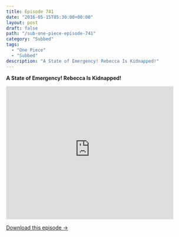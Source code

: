 ```yaml
---
title: Episode 741
date: "2016-05-15T05:30:00+00:00"
layout: post
draft: false
path: "/sub-one-piece-episode-741"
category: "Subbed"
tags:
  - "One Piece"
  - "Subbed"
description: "A State of Emergency! Rebecca Is Kidnapped!"
---
```


**A State of Emergency! Rebecca Is Kidnapped!**

<iframe width="640" height="360" src="https://www.rapidvideo.com/e/G6FRPGORWO" frameborder="0" marginwidth=0 marginheight=0 scrolling=no allowfullscreen style="max-width:90%;"></iframe>

<a href="http://ouo.io/qs/eCodkFEQ?s=https://www.rapidvideo.com/d/G6FRPGORWO" class="styled_a">Download this episode →</a>

